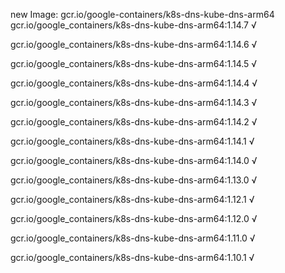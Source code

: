 new Image: gcr.io/google-containers/k8s-dns-kube-dns-arm64
gcr.io/google_containers/k8s-dns-kube-dns-arm64:1.14.7 √

gcr.io/google_containers/k8s-dns-kube-dns-arm64:1.14.6 √

gcr.io/google_containers/k8s-dns-kube-dns-arm64:1.14.5 √

gcr.io/google_containers/k8s-dns-kube-dns-arm64:1.14.4 √

gcr.io/google_containers/k8s-dns-kube-dns-arm64:1.14.3 √

gcr.io/google_containers/k8s-dns-kube-dns-arm64:1.14.2 √

gcr.io/google_containers/k8s-dns-kube-dns-arm64:1.14.1 √

gcr.io/google_containers/k8s-dns-kube-dns-arm64:1.14.0 √

gcr.io/google_containers/k8s-dns-kube-dns-arm64:1.13.0 √

gcr.io/google_containers/k8s-dns-kube-dns-arm64:1.12.1 √

gcr.io/google_containers/k8s-dns-kube-dns-arm64:1.12.0 √

gcr.io/google_containers/k8s-dns-kube-dns-arm64:1.11.0 √

gcr.io/google_containers/k8s-dns-kube-dns-arm64:1.10.1 √

